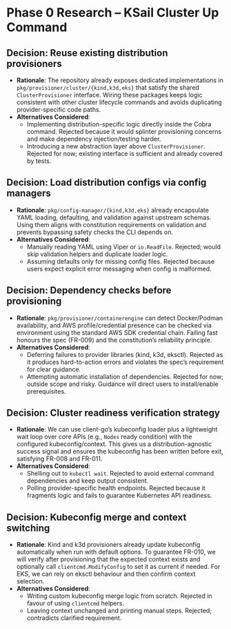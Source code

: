 # Phase 0 Research – KSail Cluster Up Command

## Decision: Reuse existing distribution provisioners

- **Rationale**: The repository already exposes dedicated implementations in `pkg/provisioner/cluster/{kind,k3d,eks}` that satisfy the shared `ClusterProvisioner` interface. Wiring these packages keeps logic consistent with other cluster lifecycle commands and avoids duplicating provider-specific code paths.
- **Alternatives Considered**:
  - Implementing distribution-specific logic directly inside the Cobra command. Rejected because it would splinter provisioning concerns and make dependency injection/testing harder.
  - Introducing a new abstraction layer above `ClusterProvisioner`. Rejected for now; existing interface is sufficient and already covered by tests.

## Decision: Load distribution configs via config managers

- **Rationale**: `pkg/config-manager/{kind,k3d,eks}` already encapsulate YAML loading, defaulting, and validation against upstream schemas. Using them aligns with constitution requirements on validation and prevents bypassing safety checks the CLI depends on.
- **Alternatives Considered**:
  - Manually reading YAML using Viper or `io.ReadFile`. Rejected; would skip validation helpers and duplicate loader logic.
  - Assuming defaults only for missing config files. Rejected because users expect explicit error messaging when config is malformed.

## Decision: Dependency checks before provisioning

- **Rationale**: `pkg/provisioner/containerengine` can detect Docker/Podman availability, and AWS profile/credential presence can be checked via environment using the standard AWS SDK credential chain. Failing fast honours the spec (FR-009) and the constitution’s reliability principle.
- **Alternatives Considered**:
  - Deferring failures to provider libraries (kind, k3d, eksctl). Rejected as it produces hard-to-action errors and violates the spec’s requirement for clear guidance.
  - Attempting automatic installation of dependencies. Rejected for now; outside scope and risky. Guidance will direct users to install/enable prerequisites.

## Decision: Cluster readiness verification strategy

- **Rationale**: We can use client-go’s kubeconfig loader plus a lightweight wait loop over core APIs (e.g., `Nodes` ready condition) with the configured kubeconfig/context. This gives us a distribution-agnostic success signal and ensures the kubeconfig has been written before exit, satisfying FR-008 and FR-011.
- **Alternatives Considered**:
  - Shelling out to `kubectl wait`. Rejected to avoid external command dependencies and keep output consistent.
  - Polling provider-specific health endpoints. Rejected because it fragments logic and fails to guarantee Kubernetes API readiness.

## Decision: Kubeconfig merge and context switching

- **Rationale**: Kind and k3d provisioners already update kubeconfig automatically when run with default options. To guarantee FR-010, we will verify after provisioning that the expected context exists and optionally call `clientcmd.ModifyConfig` to set it as current if needed. For EKS, we can rely on eksctl behaviour and then confirm context selection.
- **Alternatives Considered**:
  - Writing custom kubeconfig merge logic from scratch. Rejected in favour of using `clientcmd` helpers.
  - Leaving context unchanged and printing manual steps. Rejected; contradicts clarified requirement.
